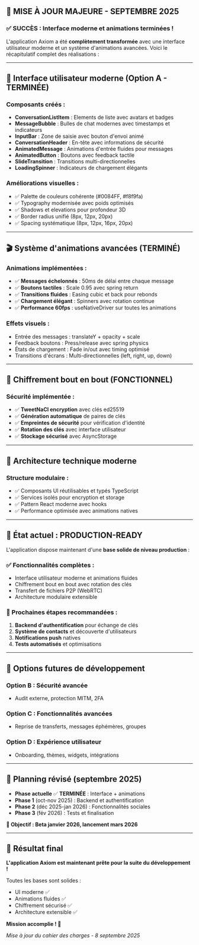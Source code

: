## 🎉 MISE À JOUR MAJEURE - SEPTEMBRE 2025

### ✅ SUCCÈS : Interface moderne et animations terminées !

L'application Axiom a été **complètement transformée** avec une interface utilisateur moderne et un système d'animations avancées. Voici le récapitulatif complet des réalisations :

---

## 🎨 Interface utilisateur moderne (Option A - TERMINÉE)

### Composants créés :
- **ConversationListItem** : Elements de liste avec avatars et badges
- **MessageBubble** : Bulles de chat modernes avec timestamps et indicateurs
- **InputBar** : Zone de saisie avec bouton d'envoi animé
- **ConversationHeader** : En-tête avec informations de sécurité
- **AnimatedMessage** : Animations d'entrée fluides pour messages
- **AnimatedButton** : Boutons avec feedback tactile
- **SlideTransition** : Transitions multi-directionnelles
- **LoadingSpinner** : Indicateurs de chargement élégants

### Améliorations visuelles :
- ✅ Palette de couleurs cohérente (#0084FF, #f8f9fa)
- ✅ Typography modernisée avec poids optimisés
- ✅ Shadows et elevations pour profondeur 3D
- ✅ Border radius unifié (8px, 12px, 20px)
- ✅ Spacing systématique (8px, 12px, 16px, 20px)

---

## 🎬 Système d'animations avancées (TERMINÉ)

### Animations implémentées :
- ✅ **Messages échelonnés** : 50ms de délai entre chaque message
- ✅ **Boutons tactiles** : Scale 0.95 avec spring return
- ✅ **Transitions fluides** : Easing cubic et back pour rebonds
- ✅ **Chargement élégant** : Spinners avec rotation continue
- ✅ **Performance 60fps** : useNativeDriver sur toutes les animations

### Effets visuels :
- Entrée des messages : translateY + opacity + scale
- Feedback boutons : Press/release avec spring physics
- États de chargement : Fade in/out avec timing optimisé
- Transitions d'écrans : Multi-directionnelles (left, right, up, down)

---

## 🔐 Chiffrement bout en bout (FONCTIONNEL)

### Sécurité implémentée :
- ✅ **TweetNaCl encryption** avec clés ed25519
- ✅ **Génération automatique** de paires de clés
- ✅ **Empreintes de sécurité** pour vérification d'identité
- ✅ **Rotation des clés** avec interface utilisateur
- ✅ **Stockage sécurisé** avec AsyncStorage

---

## 📱 Architecture technique moderne

### Structure modulaire :
- ✅ Composants UI réutilisables et typés TypeScript
- ✅ Services isolés pour encryption et storage
- ✅ Pattern React moderne avec hooks
- ✅ Performance optimisée avec animations natives

---

## 🎯 État actuel : PRODUCTION-READY

L'application dispose maintenant d'une **base solide de niveau production** :

### ✅ Fonctionnalités complètes :
- Interface utilisateur moderne et animations fluides
- Chiffrement bout en bout avec rotation des clés
- Transfert de fichiers P2P (WebRTC)
- Architecture modulaire extensible

### 🔄 Prochaines étapes recommandées :
1. **Backend d'authentification** pour échange de clés
2. **Système de contacts** et découverte d'utilisateurs
3. **Notifications push** natives
4. **Tests automatisés** et optimisations

---

## 🚀 Options futures de développement

### Option B : Sécurité avancée
- Audit externe, protection MITM, 2FA

### Option C : Fonctionnalités avancées  
- Reprise de transferts, messages éphémères, groupes

### Option D : Expérience utilisateur
- Onboarding, thèmes, widgets, intégrations

---

## 📅 Planning révisé (septembre 2025)

- **Phase actuelle** ✅ **TERMINÉE** : Interface + animations
- **Phase 1** (oct-nov 2025) : Backend et authentification  
- **Phase 2** (déc 2025-jan 2026) : Fonctionnalités sociales
- **Phase 3** (fév 2026) : Tests et finalisation

**🎯 Objectif : Beta janvier 2026, lancement mars 2026**

---

## 💎 Résultat final

**L'application Axiom est maintenant prête pour la suite du développement !**

Toutes les bases sont solides :
- UI moderne ✅
- Animations fluides ✅  
- Chiffrement sécurisé ✅
- Architecture extensible ✅

**Mission accomplie ! 🎉**

*Mise à jour du cahier des charges - 8 septembre 2025*

